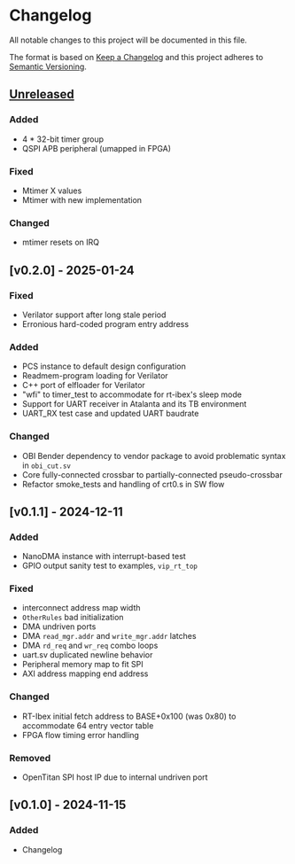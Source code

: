 # Changelog

All notable changes to this project will be documented in this file.

The format is based on [Keep a Changelog](http://keepachangelog.com/)
and this project adheres to [Semantic Versioning](http://semver.org/).

## [Unreleased]

### Added
- 4 * 32-bit timer group
- QSPI APB peripheral (umapped in FPGA)

### Fixed
- Mtimer X values
- Mtimer with new implementation

### Changed
- mtimer resets on IRQ

## [v0.2.0] - 2025-01-24

### Fixed
- Verilator support after long stale period
- Erronious hard-coded program entry address

### Added
- PCS instance to default design configuration
- Readmem-program loading for Verilator
- C++ port of elfloader for Verilator
- "wfi" to timer_test to accommodate for rt-ibex's sleep mode
- Support for UART receiver in Atalanta and its TB environment
- UART_RX test case and updated UART baudrate  

### Changed
- OBI Bender dependency to vendor package to avoid problematic syntax in `obi_cut.sv`
- Core fully-connected crossbar to partially-connected pseudo-crossbar
- Refactor smoke_tests and handling of crt0.s in SW flow 

## [v0.1.1] - 2024-12-11

### Added
- NanoDMA instance with interrupt-based test
- GPIO output sanity test to examples, `vip_rt_top`

### Fixed
- interconnect address map width
- `OtherRules` bad initialization
- DMA undriven ports
- DMA `read_mgr.addr` and `write_mgr.addr` latches
- DMA `rd_req` and `wr_req` combo loops
- uart.sv duplicated newline behavior
- Peripheral memory map to fit SPI
- AXI address mapping end address

### Changed
- RT-Ibex initial fetch address to BASE+0x100 (was 0x80) to accommodate 64 entry vector table
- FPGA flow timing error handling

### Removed
- OpenTitan SPI host IP due to internal undriven port

## [v0.1.0] - 2024-11-15

### Added

- Changelog

[unreleased]: https://github.com/soc-hub-fi/Atalanta/compare/v0.1.0...HEAD
